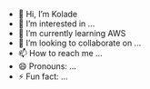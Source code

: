 - 👋 Hi, I’m Kolade
- 👀 I’m interested in ...
- 🌱 I’m currently learning AWS
- 💞️ I’m looking to collaborate on ...
- 📫 How to reach me ...
- 😄 Pronouns: ...
- ⚡ Fun fact: ...

<!---
kopamak990/kopamak990 is a ✨ special ✨ repository because its `README.md` (this file) appears on your GitHub profile.
You can click the Preview link to take a look at your changes.
--->
